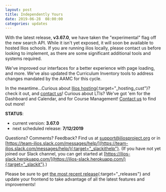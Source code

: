 ```yaml
---
layout: post
title: Independently Yours
date: 2019-06-28  08:00:00
categories: updates
---
```


With the latest release, **v3.67.0**, we have taken the "experimental" flag off the new search API. While it isn't yet exposed, it will soon be available to hosted Ilios schools. If you are running ilios locally, please contact us before looking to implement, as there are some significant additional tools and systems required.

We've improved our interfaces for a better experience with page loading, and more. We've also updated the Curriculum Inventory tools to address changes mandated by the AAMC for this cycle.

In the meantime...Curious about [Ilios hosting](/hosting){:target="_hosting_cust"}? check it out, and [contact us](mailto:support@iliosproject.org)! Curious about LTIs? We've got 'em for the Dashboard and Calendar, and for Course Management! [Contact us](mailto:support@iliosproject.org) to find out more!

__STATUS__:
- current version: __3.67.0__
- next scheduled release: __7/12/2019__


Questions? Comments? Feedback? Find us at
 [support@iliosproject.org](mailto:support@iliosproject.org) or in [https://team-ilios.slack.com/messages/help/](https://team-ilios.slack.com/messages/help/){:target="_slackithelp"}.  (If you have not yet joined our Slack channel, you can get started at [https://ilios-slack.herokuapp.com/](https://ilios-slack.herokuapp.com/){:target="_slackit"}.)

Please be sure to get [the most recent release](https://www.github.com/ilios/ilios/releases/latest){:target="_releases"} and update your frontend to take advantage of all the latest features and improvements!
